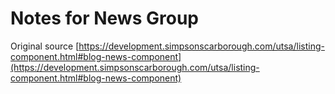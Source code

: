 # Notes for News Group

Original source [https://development.simpsonscarborough.com/utsa/listing-component.html#blog-news-component](https://development.simpsonscarborough.com/utsa/listing-component.html#blog-news-component)


